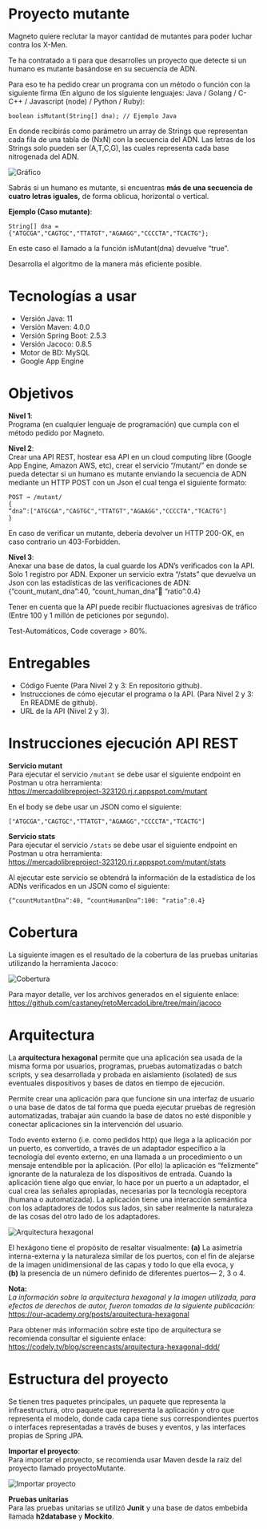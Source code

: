 
# Proyecto mutante
Magneto quiere reclutar la mayor cantidad de mutantes para poder luchar contra los X-Men.

Te ha contratado a ti para que desarrolles un proyecto que detecte si un humano es mutante basándose en su secuencia de ADN.

Para eso te ha pedido crear un programa con un método o función con la siguiente firma (En alguno de los siguiente lenguajes: Java / Golang / C-C++ / Javascript (node) / Python / Ruby):
```
boolean isMutant(String[] dna); // Ejemplo Java
```

En donde recibirás como parámetro un array de Strings que representan cada fila de una tabla de (NxN) con la secuencia del ADN. Las letras de los Strings solo pueden ser (A,T,C,G), las cuales representa cada base nitrogenada del ADN.

![Gráfico](https://github.com/castaney/retoMercadoLibre/blob/main/2021-08-16_143317.png?raw=true)

Sabrás si un humano es mutante, si encuentras **más de una secuencia de cuatro letras iguales,** de forma oblicua, horizontal o vertical.

**Ejemplo (Caso mutante)**:
```
String[] dna = {"ATGCGA","CAGTGC","TTATGT","AGAAGG","CCCCTA","TCACTG"};
```

En este caso el llamado a la función isMutant(dna) devuelve “true”.

Desarrolla el algoritmo de la manera más eficiente posible.


# Tecnologías a usar
- Versión Java: 11
- Versión Maven: 4.0.0
- Versión Spring Boot: 2.5.3
- Versión Jacoco: 0.8.5
- Motor de BD: MySQL
- Google App Engine


# Objetivos

**Nivel 1**:
<br>Programa (en cualquier lenguaje de programación) que cumpla con el método pedido por Magneto.

**Nivel 2**:
<br>Crear una API REST, hostear esa API en un cloud computing libre (Google App Engine, Amazon AWS, etc), crear el servicio “/mutant/” en donde se pueda detectar si un humano es mutante enviando la secuencia de ADN mediante un HTTP POST con un Json el cual tenga el siguiente formato:

```
POST → /mutant/
{
“dna”:["ATGCGA","CAGTGC","TTATGT","AGAAGG","CCCCTA","TCACTG"]
}
```
En caso de verificar un mutante, debería devolver un HTTP 200-OK, en caso contrario un 403-Forbidden.

**Nivel 3**:
<br>Anexar una base de datos, la cual guarde los ADN’s verificados con la API.
Solo 1 registro por ADN.
Exponer un servicio extra “/stats” que devuelva un Json con las estadísticas de las verificaciones de ADN: {“count_mutant_dna”:40, “count_human_dna”:100: “ratio”:0.4}

Tener en cuenta que la API puede recibir fluctuaciones agresivas de tráfico (Entre 100 y 1 millón de peticiones por segundo).

Test-Automáticos, Code coverage > 80%.


# Entregables
- Código Fuente (Para Nivel 2 y 3: En repositorio github).
- Instrucciones de cómo ejecutar el programa o la API. (Para Nivel 2 y 3: En README de github).
- URL de la API (Nivel 2 y 3).


# Instrucciones ejecución API REST

**Servicio mutant**
<br>Para ejecutar el servicio `/mutant` se debe usar el siguiente endpoint en Postman u otra herramienta:
<br>https://mercadolibreproject-323120.rj.r.appspot.com/mutant

En el body se debe usar un JSON como el siguiente:
```
["ATGCGA","CAGTGC","TTATGT","AGAAGG","CCCCTA","TCACTG"]
```


**Servicio stats**
<br>Para ejecutar el servicio `/stats` se debe usar el siguiente endpoint en Postman u otra herramienta:
<br>https://mercadolibreproject-323120.rj.r.appspot.com/mutant/stats

Al ejecutar este servicio se obtendrá la información de la estadística de los ADNs verificados en un JSON como el siguiente:
```
{“countMutantDna”:40, “countHumanDna”:100: “ratio”:0.4}
```


# Cobertura
La siguiente imagen es el resultado de la cobertura de las pruebas unitarias utilizando la herramienta Jacoco:

![Cobertura](https://github.com/castaney/retoMercadoLibre/blob/main/image_2021_08_17T02_53_55_539Z.png?raw=true)

Para mayor detalle, ver los archivos generados en el siguiente enlace:
https://github.com/castaney/retoMercadoLibre/tree/main/jacoco


# Arquitectura
La **arquitectura hexagonal** permite que una aplicación sea usada de la misma forma por usuarios, programas, pruebas automatizadas o batch scripts, y sea desarrollada y probada en aislamiento (isolated) de sus eventuales dispositivos y bases de datos en tiempo de ejecución.

Permite crear una aplicación para que funcione sin una interfaz de usuario o una base de datos de tal forma que pueda ejecutar pruebas de regresión automatizadas, trabajar aún cuando la base de datos no esté disponible y conectar aplicaciones sin la intervención del usuario.

Todo evento externo (i.e. como pedidos http) que llega a la aplicación por un puerto, es convertido, a través de un adaptador específico a la tecnología del evento externo, en una llamada a un procedimiento o un mensaje entendible por la aplicación. (Por ello) la aplicación es “felizmente” ignorante de la naturaleza de los dispositivos de entrada. Cuando la aplicación tiene algo que enviar, lo hace por un puerto a un adaptador, el cual crea las señales apropiadas, necesarias por la tecnología receptora (humana o automatizada). La aplicación tiene una interacción semántica con los adaptadores de todos sus lados, sin saber realmente la naturaleza de las cosas del otro lado de los adaptadores.

![Arquitectura hexagonal](https://github.com/castaney/retoMercadoLibre/blob/main/2021-08-16_221515.png?raw=true)

El hexágono tiene el propósito de resaltar visualmente:
**(a)** La asimetría interna-externa y la naturaleza similar de los puertos, con el fin de alejarse de la imagen unidimensional de las capas y todo lo que ella evoca, y
<br>**(b)** la presencia de un número definido de diferentes puertos— 2, 3 o 4.

**Nota:**
<br>*La información sobre la arquitectura hexagonal y la imagen utilizada, para efectos de derechos de autor, fueron tomadas de la siguiente publicación:* 
<br>https://our-academy.org/posts/arquitectura-hexagonal

Para obtener más información sobre este tipo de arquitectura se recomienda consultar el siguiente enlace:
<br>https://codely.tv/blog/screencasts/arquitectura-hexagonal-ddd/


# Estructura del proyecto
Se tienen tres paquetes principales, un paquete que representa la infraestructura, otro paquete que representa la aplicación y otro que representa el modelo, donde cada capa
tiene sus correspondientes puertos o interfaces representadas a través de buses y eventos, y las interfaces propias de Spring JPA.

**Importar el proyecto**:
<br>Para importar el proyecto, se recomienda usar Maven desde la raíz del proyecto llamado proyectoMutante.

![Importar proyecto](https://github.com/castaney/retoMercadoLibre/blob/main/image_2021_08_17T03_35_21_181Z.png?raw=true)

**Pruebas unitarias**
<br>Para las pruebas unitarias se utilizó **Junit** y una base de datos embebida llamada **h2database** y **Mockito**.
